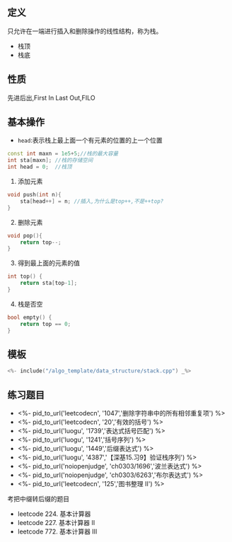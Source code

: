 ## 定义

只允许在一端进行插入和删除操作的线性结构，称为栈。

- 栈顶
- 栈底

## 性质

先进后出,First In Last Out,FILO

## 基本操作

- `head`:表示栈上最上面一个有元素的位置的上一个位置


```cpp
const int maxn = 1e5+5;//栈的最大容量
int sta[maxn]; //栈的存储空间
int head = 0;  //栈顶
```   

1. 添加元素

```cpp
void push(int n){ 
    sta[head++] = n; //插入,为什么是top++,不是++top?
}
```

2. 删除元素

```cpp
void pop(){
    return top--; 
}
```

3. 得到最上面的元素的值

```cpp
int top() {
    return sta[top-1];
}
```

4. 栈是否空
```cpp
bool empty() {
    return top == 0;
}
```


## 模板

```cpp
<%- include("/algo_template/data_structure/stack.cpp") _%>
```


## 练习题目

- <%- pid_to_url('leetcodecn', '1047','删除字符串中的所有相邻重复项') %> 
- <%- pid_to_url('leetcodecn', '20','有效的括号') %> 
- <%- pid_to_url('luogu', '1739','表达式括号匹配') %>
- <%- pid_to_url('luogu', '1241','括号序列') %>
- <%- pid_to_url('luogu', '1449','后缀表达式') %>
- <%- pid_to_url('luogu', '4387','【深基15.习9】验证栈序列') %>
- <%- pid_to_url('noiopenjudge', 'ch0303/1696','波兰表达式') %>
- <%- pid_to_url('noiopenjudge', 'ch0303/6263','布尔表达式') %>
- <%- pid_to_url('leetcodecn', '125','图书整理 II') %>


考把中缀转后缀的题目

- leetcode 224. 基本计算器 
- leetcode 227. 基本计算器 II 
- leetcode 772. 基本计算器 III